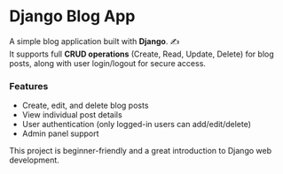 # Django Blog App

A simple blog application built with **Django**. ✍️  
It supports full **CRUD operations** (Create, Read, Update, Delete) for blog posts, along with user login/logout for secure access.  

### Features
- Create, edit, and delete blog posts  
- View individual post details  
- User authentication (only logged-in users can add/edit/delete)  
- Admin panel support  

This project is beginner-friendly and a great introduction to Django web development.
